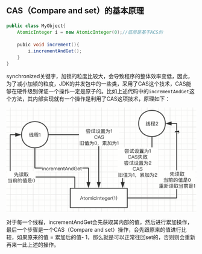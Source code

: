

##  CAS（Compare and set）的基本原理

```java
public class MyObject{
	AtomicInteger i = new AtomicInteger(0);//底层是基于ACS的
	
	pubic void increment(){
		i.incrementAndGet();
	}
}
```

synchronized关键字，加锁的粒度比较大，会导致程序的整体效率变低，因此，为了减小加锁的粒度，JDK的并发包中的一些类，采用了CAS这个技术，CAS能够在硬件级别保证一个操作一定是原子的。比如上述代码中的`incrementAndGet`这个方法，其内部实现就有一个操作是利用了CAS这项技术，原理如下：

![CAS](CAS%E7%9A%84%E5%BA%95%E5%B1%82%E5%8E%9F%E7%90%86/8959800_1578391025.png)

对于每一个线程，incrementAndGet会先获取其内部的值，然后进行累加操作，最后一个步骤是一个CAS（Compare and set）操作，会先跟原来的值进行比较，如果原来的值 = 累加后的值- 1，那么就是可以正常往回set的，否则则会重新再来一此上述的操作。